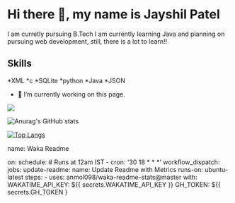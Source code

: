 # Hi there 👋, my name is Jayshil Patel
I am curretly pursuing B.Tech 
I am currently learning Java and planning on pursuing web development, still, there is a lot to learn!!

## Skills
*XML 
*c
*SQLite
*python
*Java 
*JSON


- 🔭 I’m currently working on this page. 


![](https://komarev.com/ghpvc/?username=Jayshil-Patel&color=lightgrey)

![Anurag's GitHub stats](https://github-readme-stats.vercel.app/api?username=Jayshil-Patel&hide=contribs,prs,issues)


[![Top Langs](https://github-readme-stats.vercel.app/api/top-langs/?username=Jayshil-Patel&layout=compact)](https://github.com/anuraghazra/github-readme-stats)

name: Waka Readme

on:
  schedule:
    # Runs at 12am IST
    - cron: '30 18 * * *'
  workflow_dispatch:
jobs:
  update-readme:
    name: Update Readme with Metrics
    runs-on: ubuntu-latest
    steps:
      - uses: anmol098/waka-readme-stats@master
        with:
          WAKATIME_API_KEY: ${{ secrets.WAKATIME_API_KEY }}
          GH_TOKEN: ${{ secrets.GH_TOKEN }
